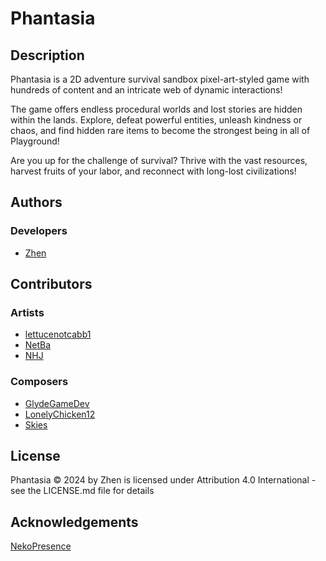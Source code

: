 # Phantasia

## Description
Phantasia is a 2D adventure survival sandbox pixel-art-styled game with hundreds of content and an intricate web of dynamic interactions!

The game offers endless procedural worlds and lost stories are hidden within the lands. Explore, defeat powerful entities, unleash kindness or chaos, and find hidden rare items to become the strongest being in all of Playground!

Are you up for the challenge of survival? Thrive with the vast resources, harvest fruits of your labor, and reconnect with long-lost civilizations!

## Authors
### Developers
- [Zhen](https://twitter.com/zhntm)

## Contributors
### Artists
- [lettucenotcabb1](https://twitter.com/lettucenotcabb1)
- [NetBa](https://twitter.com/NetBa_Art)
- [NHJ](https://twitter.com/NHJ__NHJ)
### Composers
- [GlydeGameDev](https://twitter.com/GlydeGameDev)
- [LonelyChicken12](https://twitter.com/LonelyChicken12)
- [Skies](https://open.spotify.com/artist/5DgNMSlcQgjzpzILh3M2LL)

## License
Phantasia © 2024 by Zhen is licensed under Attribution 4.0 International - see the LICENSE.md file for details

## Acknowledgements
[NekoPresence](https://github.com/nkrapivin/NekoPresence)